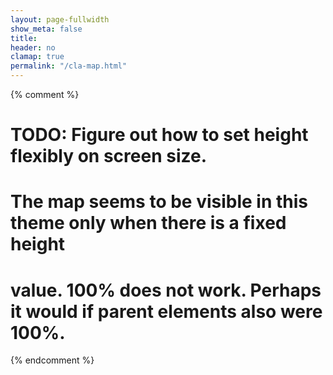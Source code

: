 ```yaml
---
layout: page-fullwidth
show_meta: false
title: 
header: no
clamap: true
permalink: "/cla-map.html"
---
```


{% comment %}
# TODO: Figure out how to set height flexibly on screen size.
# The map seems to be visible in this theme only when there is a fixed height
# value. 100% does not work. Perhaps it would if parent elements also were 100%.
{% endcomment %}
<style type="text/css">
  @media only screen and (max-height: 20em) {
    #map {
      width: 100%;
      height: 200px;
    }
  }
  @media only screen and (min-height: 20em) and (max-height: 40em) {
    #map {
      width: 100%;
      height: 400px;
    }
  }
  @media only screen and (min-height: 40em) {
    #map {
      width: 100%;
      height: 600px;
    }
  }
/*
Suggestion from https://stackoverflow.com/questions/7527152/div-with-dynamic-min-height-based-on-browser-window-height
  min-height: 400px;
  height: auto !important;
  height: 100%;
  margin-bottom: -4em;
*/

</style>

<div id="map"></div>

